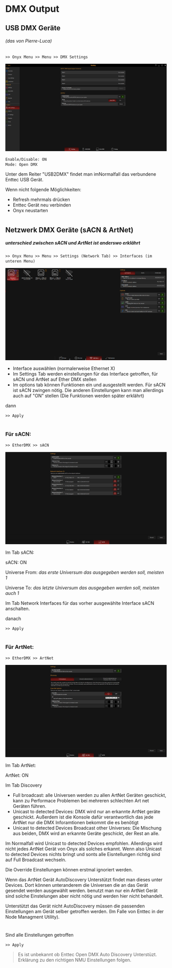 # DMX Output
## USB DMX Geräte 
###### (das von Pierre-Luca)

    >> Onyx Menu >> Menu >> DMX Settings

![DMXSettings](Pics/6_EtherDMX1.PNG)

    Enable/Disable: ON
    Mode: Open DMX

Unter dem Reiter "USB2DMX" findet man imNormalfall das verbundene Enttec USB Gerät.

Wenn nicht folgende Möglichkeiten:

* Refresh mehrmals drücken
* Enttec Gerät neu verbinden
* Onyx neustarten


#

## Netzwerk DMX Geräte (sACN & ArtNet)

##### unterschied zwischen sACN und ArtNet ist anderswo erklährt

    >> Onyx Menu >> Menu >> Settings (Network Tab) >> Interfaces (im unteren Menu)

![Ether2](Pics/6_EtherDMX2.PNG)

* Interface auswählen (normalerweise Ethernet X)
* Im Settings Tab werden einstellungen für das Interface getroffen, für sACN und ArtNet auf Ether DMX stellen
* Im options tab können Funktionen ein und ausgestellt werden. Für sACN ist sACN zwingen nötig. Die anderen Einstellungen kann man allerdings auch auf "ON" stellen (Die Funktionen werden später erklährt)

dann 

    >> Apply

#
### Für sACN:

    >> EtherDMX >> sACN

![sACN](Pics/6_EtherDMX3.PNG)

Im Tab sACN:

sACN: ON

Universe From: *das erste Universum das ausgegeben werden soll, meisten 1*

Universe To: *das letzte Universum das ausgegeben werden soll, meisten auch 1*

Im Tab Network Interfaces für das vorher ausgewählte Interface sACN anschalten.

danach

    >> Apply

#
### Für ArtNet:

    >> EtherDMX >> ArtNet

![ArtNet](Pics/6_EtherDMX4.PNG)

Im Tab ArtNet:

ArtNet: ON

Im Tab Discovery

* Full broadcast: alle Universen werden zu allen ArtNet Geräten geschickt, kann zu Performace Problemen bei mehreren schlechten Art net Geräten führen. 
* Unicast to detected Devices: DMX wird nur an erkannte ArtNet geräte geschickt. Außerdem ist die Konsole dafür verantwortlich das jede ArtNet nur die DMX Inforamtionen bekommt die es benötigt
* Unicast to detected Devices Broadcast other Universes: Die Mischung aus beiden, DMX wird an erkannte Geräte geschickt, der Rest an alle.

Im Normalfall wird Unicast to detected Devices empfohlen. Allerdings wird nicht jedes ArtNet Gerät von Onyx als solches erkannt. Wenn also Unicast to detected Devices nichts bringt und sonts alle Eisntellungen richtig sind auf Full Broadcast wechseln.

Die Override Einstellungen können erstmal ignoriert werden.

Wenn das ArtNet Gerät AutoDiscovery Unterstützt findet man dieses unter Devices. Dort können unteranderem die Universen die an das Gerät gesendet werden ausgewählt werden. benutzt man nur ein ArtNet Gerät sind solche Einstelungen aber nicht nötig und werden hier nicht behandelt.

Unterstützt das Gerät nicht AutoDiscovery müssen die passenden Einstellungen am Gerät selber getroffen werden. (Im Falle von Enttec in der Node Managment Utility).
#

Sind alle Einstellungen getroffen 

    >> Apply

>Es ist unbekannt ob Enttec Open DMX Auto Discovery Unterstüzt. Erklärung zu den richtigen NMU Einstellungen folgen.